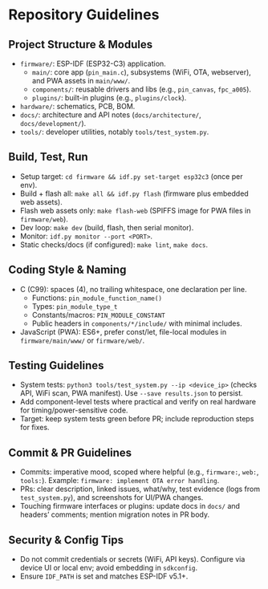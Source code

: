 # Repository Guidelines

## Project Structure & Modules
- `firmware/`: ESP-IDF (ESP32-C3) application.
  - `main/`: core app (`pin_main.c`), subsystems (WiFi, OTA, webserver), and PWA assets in `main/www/`.
  - `components/`: reusable drivers and libs (e.g., `pin_canvas`, `fpc_a005`).
  - `plugins/`: built-in plugins (e.g., `plugins/clock`).
- `hardware/`: schematics, PCB, BOM.
- `docs/`: architecture and API notes (`docs/architecture/`, `docs/development/`).
- `tools/`: developer utilities, notably `tools/test_system.py`.

## Build, Test, Run
- Setup target: `cd firmware && idf.py set-target esp32c3` (once per env).
- Build + flash all: `make all && idf.py flash` (firmware plus embedded web assets).
- Flash web assets only: `make flash-web` (SPIFFS image for PWA files in `firmware/web`).
- Dev loop: `make dev` (build, flash, then serial monitor).
- Monitor: `idf.py monitor --port <PORT>`.
- Static checks/docs (if configured): `make lint`, `make docs`.

## Coding Style & Naming
- C (C99): spaces (4), no trailing whitespace, one declaration per line.
  - Functions: `pin_module_function_name()`
  - Types: `pin_module_type_t`
  - Constants/macros: `PIN_MODULE_CONSTANT`
  - Public headers in `components/*/include/` with minimal includes.
- JavaScript (PWA): ES6+, prefer const/let, file-local modules in `firmware/main/www/` or `firmware/web/`.

## Testing Guidelines
- System tests: `python3 tools/test_system.py --ip <device_ip>` (checks API, WiFi scan, PWA manifest). Use `--save results.json` to persist.
- Add component-level tests where practical and verify on real hardware for timing/power-sensitive code.
- Target: keep system tests green before PR; include reproduction steps for fixes.

## Commit & PR Guidelines
- Commits: imperative mood, scoped where helpful (e.g., `firmware:`, `web:`, `tools:`). Example: `firmware: implement OTA error handling`.
- PRs: clear description, linked issues, what/why, test evidence (logs from `test_system.py`), and screenshots for UI/PWA changes.
- Touching firmware interfaces or plugins: update docs in `docs/` and headers’ comments; mention migration notes in PR body.

## Security & Config Tips
- Do not commit credentials or secrets (WiFi, API keys). Configure via device UI or local env; avoid embedding in `sdkconfig`.
- Ensure `IDF_PATH` is set and matches ESP-IDF v5.1+.
